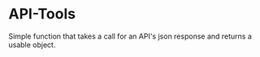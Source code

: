 # API-Tools
Simple function that takes a call for an API's json response and returns a usable object.

